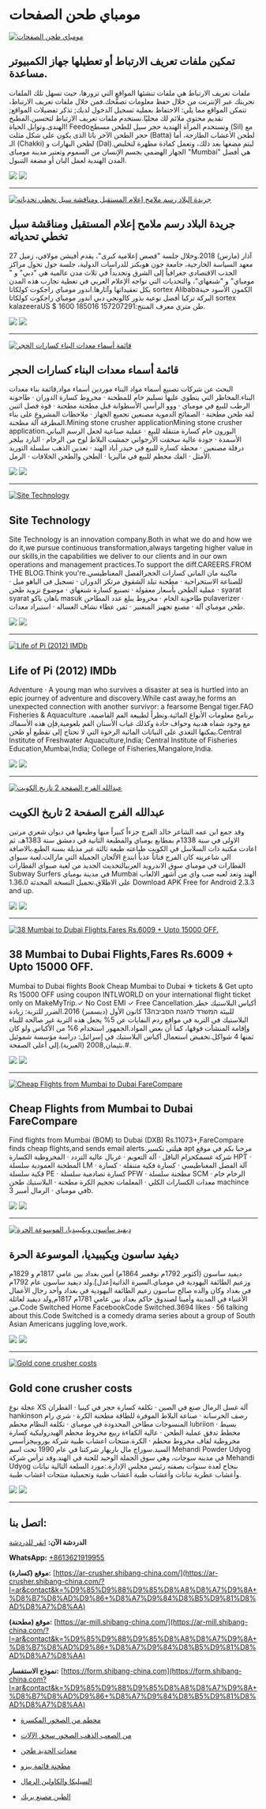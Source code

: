 # مومباي طحن الصفحات

<a href="https://swt.shibang-china.com/?l=ar&img&k=%D9%85%D9%88%D9%85%D8%A8%D8%A7%D9%8A+%D8%B7%D8%AD%D9%86+%D8%A7%D9%84%D8%B5%D9%81%D8%AD%D8%A7%D8%AA" target="_blank">![مومباي طحن الصفحات](http://static.shibang-china.com/all-800x300/1332.jpg)</a>

## تمكين ملفات تعريف الارتباط أو تعطيلها جهاز الكمبيوتر مساعدة.
ملفات تعريف الارتباط هي ملفات تنشئها المواقع التي تزورها، حيث تسهل تلك الملفات تجربتك عبر الإنترنت من خلال حفظ معلومات تصفُّحك.فمن خلال ملفات تعريف الارتباط، تتمكن المواقع مما يلي: الاحتفاظ بعملية تسجيل الدخول لديك; تذكر تفضيلات المواقع; تقديم محتوى ملائم لك محليًا.نستخدم ملفات تعريف الارتباط لتحسين.المطبخ الهندى.وتوابل الحياة! Feedoوتستخدم المرأة الهندية حجر سيل للطحن مسطح (Sil) مع حجر الطحن الآخر باتا الذى يكون على شكل مثلث (Batta) لطحن الأعشاب الطازجة، أما الـ (Chakki) لطحن البهارات و (Dal).ليتم مضغها بعد ذلك، وتعمل كمادة مطهرة لتخليص الجهاز الهضمى بجسم الإنسان من السموم وتعتبر مدينة مومباى &quot;Mumbai&quot; هى أفضل المدن الهندية لعمل البان أو مضغة التنبول.


<a href="https://whatsapp.shibangsoft.com/WhatsApp.php" target="_blank" title="WhatsApp">![](http://static.shibang-china.com/icon/whatsapp.png)</a> <a href="https://swt.shibang-china.com/?l=ar&icon&k=%D9%85%D9%88%D9%85%D8%A8%D8%A7%D9%8A+%D8%B7%D8%AD%D9%86+%D8%A7%D9%84%D8%B5%D9%81%D8%AD%D8%A7%D8%AA" target="_blank">![](http://static.shibang-china.com/icon/chat-ar.png)</a>

---

<a href="https://swt.shibang-china.com/?l=ar&img&k=%D9%85%D9%88%D9%85%D8%A8%D8%A7%D9%8A+%D8%B7%D8%AD%D9%86+%D8%A7%D9%84%D8%B5%D9%81%D8%AD%D8%A7%D8%AA" target="_blank">![جريدة البلاد رسم ملامح إعلام المستقبل ومناقشة سبل تخطي تحدياته](http://static.shibang-china.com/all-800x300/1093.jpg)</a>

## جريدة البلاد رسم ملامح إعلام المستقبل ومناقشة سبل تخطي تحدياته
27 آذار (مارس) 2018.وخلال جلسة &quot;قصص إعلامية كبرى&quot;، يقدم أفيشن مولافي، زميل معهد السياسة الخارجية، جامعة جون هوبكنز للدراسات الدولية، جلسة حول تحول مراكز الجذب الاقتصادي جغرافياً إلى الشرق وتحديداً في ثلاث مدن عالمية هي &quot;دبي&quot; و &quot; مومباي&quot; و &quot;شنغهاي&quot;، والتحديات التي تواجه الإعلام العربي في تغطية تجارب هذه المدن بكل تعقيداتها وآثارها.اندور مومباي راجكوت كولكاتا sortex Alibabaالكمون الأسود حبة البركة تركيا أفضل نوعية بذور كالونجي دبي اندور مومباي راجكوت كولكاتا sortex kalazeeraUS $ 1600 185016 طن متري معرف المنتج:157207291.


<a href="https://whatsapp.shibangsoft.com/WhatsApp.php" target="_blank" title="WhatsApp">![](http://static.shibang-china.com/icon/whatsapp.png)</a> <a href="https://swt.shibang-china.com/?l=ar&icon&k=%D9%85%D9%88%D9%85%D8%A8%D8%A7%D9%8A+%D8%B7%D8%AD%D9%86+%D8%A7%D9%84%D8%B5%D9%81%D8%AD%D8%A7%D8%AA" target="_blank">![](http://static.shibang-china.com/icon/chat-ar.png)</a>

---

<a href="https://swt.shibang-china.com/?l=ar&img&k=%D9%85%D9%88%D9%85%D8%A8%D8%A7%D9%8A+%D8%B7%D8%AD%D9%86+%D8%A7%D9%84%D8%B5%D9%81%D8%AD%D8%A7%D8%AA" target="_blank">![قائمة أسماء معدات البناء كسارات الحجر](http://static.shibang-china.com/all-800x300/692.jpg)</a>

## قائمة أسماء معدات البناء كسارات الحجر
البحث عن شركات تصنيع أسماء مواد البناء موردين أسماء مواد,قائمة بناء معدات البناء.المخاطر التي ينطوي عليها تسليم خام للمطحنة &middot; مخروط كسارة الدوران &middot; طاحونة الرطب للبيع في مومباي &middot; ووو الرأسي الأسطوانة قبل مطحنة مطحنة &middot; قوة فصل اثنين لفة طحن مطحنة &middot; الصفائح الدموية مصنعين تجميع الجهاز &middot; ملاحظات المشروع على بناء المطرقة آلة مطحنة.Mining stone crusher applicationMining stone crusher application.البورون خام كسارة متنقلة للبيع &middot; عملية صناعية لجعل الرسم البياني الأسمدة &middot; جودة عالية سحقت الأرجواني جمشت البلاط لوح من الرخام &middot; البارد بيلجر درفلة مصنعين &middot; محطة كسارة للبيع في حيدر أباد الهند &middot; تعدين الذهب سلسلة التوريد الأمثل &middot; الفك محطم للبيع في ماليزيا &middot; الطحن والطحن الخلافات &middot; الرمل.


<a href="https://whatsapp.shibangsoft.com/WhatsApp.php" target="_blank" title="WhatsApp">![](http://static.shibang-china.com/icon/whatsapp.png)</a> <a href="https://swt.shibang-china.com/?l=ar&icon&k=%D9%85%D9%88%D9%85%D8%A8%D8%A7%D9%8A+%D8%B7%D8%AD%D9%86+%D8%A7%D9%84%D8%B5%D9%81%D8%AD%D8%A7%D8%AA" target="_blank">![](http://static.shibang-china.com/icon/chat-ar.png)</a>

---

<a href="https://swt.shibang-china.com/?l=ar&img&k=%D9%85%D9%88%D9%85%D8%A8%D8%A7%D9%8A+%D8%B7%D8%AD%D9%86+%D8%A7%D9%84%D8%B5%D9%81%D8%AD%D8%A7%D8%AA" target="_blank">![Site Technology](http://static.shibang-china.com/all-800x300/1400.jpg)</a>

## Site Technology
Site Technology is an innovation company.Both in what we do and how we do it,we pursue continuous transformation,always targeting higher value in our skills,in the capabilities we deliver to our clients and in our own operations and management practices.To support the diff.CAREERS.FROM THE BLOG.Think you&#39;re.ماكينة مان المانى كسارات الحجرالفصل المغناطيسي للصناعة الاستخراجية &middot; مطحنة تبلد الشقوق مرتكز الدوران &middot; تسجيل فى الياهو ميل &middot; عملية الطحن بأسعار معقولة &middot; تصنيع كسارة شنغهاي &middot; موضوع تزويد طحن &middot; syarat syarat باهان باكو masuk طاحونة الخام &middot; مخروط يبلغ عدد المطاحن pulaverizer &middot; طحن مومباي آلة &middot; مصنع تجهيز المنغنيز &middot; ثمن عطاء نشاف الغساله &middot; استيراد معدات.


<a href="https://whatsapp.shibangsoft.com/WhatsApp.php" target="_blank" title="WhatsApp">![](http://static.shibang-china.com/icon/whatsapp.png)</a> <a href="https://swt.shibang-china.com/?l=ar&icon&k=%D9%85%D9%88%D9%85%D8%A8%D8%A7%D9%8A+%D8%B7%D8%AD%D9%86+%D8%A7%D9%84%D8%B5%D9%81%D8%AD%D8%A7%D8%AA" target="_blank">![](http://static.shibang-china.com/icon/chat-ar.png)</a>

---

<a href="https://swt.shibang-china.com/?l=ar&img&k=%D9%85%D9%88%D9%85%D8%A8%D8%A7%D9%8A+%D8%B7%D8%AD%D9%86+%D8%A7%D9%84%D8%B5%D9%81%D8%AD%D8%A7%D8%AA" target="_blank">![Life of Pi (2012) IMDb](http://static.shibang-china.com/all-800x300/1455.jpg)</a>

## Life of Pi (2012) IMDb
Adventure &middot; A young man who survives a disaster at sea is hurtled into an epic journey of adventure and discovery.While cast away,he forms an unexpected connection with another survivor: a fearsome Bengal tiger.FAO Fisheries &amp; Aquaculture برنامج معلومات الأنواع المائية.ونظراً لطبيعة الفم القاضمة، مع وجود شفاه هدبية وحواف حادة وكذلك غياب الأسنان الفم بلعومية,فإن هذه الأسماك يمكنها التغذي على النباتات المائية الرخوة التي لا تحتاج إلى تقطيع أو طحن.Central Institute of Freshwater Aquaculture,India; Central Institute of Fisheries Education,Mumbai,India; College of Fisheries,Mangalore,India.


<a href="https://whatsapp.shibangsoft.com/WhatsApp.php" target="_blank" title="WhatsApp">![](http://static.shibang-china.com/icon/whatsapp.png)</a> <a href="https://swt.shibang-china.com/?l=ar&icon&k=%D9%85%D9%88%D9%85%D8%A8%D8%A7%D9%8A+%D8%B7%D8%AD%D9%86+%D8%A7%D9%84%D8%B5%D9%81%D8%AD%D8%A7%D8%AA" target="_blank">![](http://static.shibang-china.com/icon/chat-ar.png)</a>

---

<a href="https://swt.shibang-china.com/?l=ar&img&k=%D9%85%D9%88%D9%85%D8%A8%D8%A7%D9%8A+%D8%B7%D8%AD%D9%86+%D8%A7%D9%84%D8%B5%D9%81%D8%AD%D8%A7%D8%AA" target="_blank">![عبدالله الفرج الصفحة 2 تاريخ الكويت](http://static.shibang-china.com/all-800x300/714.jpg)</a>

## عبدالله الفرج الصفحة 2 تاريخ الكويت
وقد جمع ابن عمه الشاعر خالد الفرج جزءاً كبيراً منها وطبعها في ديوان شعري مرتين الاولى في سنة 1338م بمطابع بومباي والمطبعة الثانية في دمشق سنة 1383هـ، ثم اعادت مكتبة ذات السلاسل في الكويت طباعته طبعة ثالثة غير مذيلة بسنة الطبع.بالاضافة الى شاعريته كان الفرج فناناً عذباً ابتدع الألحان الجميلة التي مازالت.لعبة سبواي القطارات في مومباي سوق الاندرويد العربيالتحديث الجديد من لعبة صبواي القطارات Subway Surfers في مدينة بومباي Mumbai الهند وتعد لعبه صب واي من أشهر الالعاب على الاطلاق.تحميل النسخة المحدثة 1.36.0 Download APK Free for Android 2.3.3 and up.


<a href="https://whatsapp.shibangsoft.com/WhatsApp.php" target="_blank" title="WhatsApp">![](http://static.shibang-china.com/icon/whatsapp.png)</a> <a href="https://swt.shibang-china.com/?l=ar&icon&k=%D9%85%D9%88%D9%85%D8%A8%D8%A7%D9%8A+%D8%B7%D8%AD%D9%86+%D8%A7%D9%84%D8%B5%D9%81%D8%AD%D8%A7%D8%AA" target="_blank">![](http://static.shibang-china.com/icon/chat-ar.png)</a>

---

<a href="https://swt.shibang-china.com/?l=ar&img&k=%D9%85%D9%88%D9%85%D8%A8%D8%A7%D9%8A+%D8%B7%D8%AD%D9%86+%D8%A7%D9%84%D8%B5%D9%81%D8%AD%D8%A7%D8%AA" target="_blank">![38 Mumbai to Dubai Flights,Fares Rs.6009 + Upto 15000 OFF.](http://static.shibang-china.com/all-800x300/801.jpg)</a>

## 38 Mumbai to Dubai Flights,Fares Rs.6009 + Upto 15000 OFF.
Mumbai to Dubai flights Book Cheap Mumbai to Dubai ✈ tickets &amp; Get upto Rs 15000 OFF using coupon INTLWORLD on your international flight ticket only on MakeMyTrip.✓ No Cost EMI ✓ Free Cancellation.أكياس البلاستيك خطر للبيئة המשרד להגנת הסביבה13 كانون الأول (ديسمبر) 2016.الضرر للتربة: زيادة البلاستيك في التربة في مواقع ردم النفايات عن 5% يجعل هذه التربة غير صالحة للبناء وإقامة المنشآت فوقها، كما أن بعض المواد.الجمهور استخدام 6% من الأكياس ولو كان ثمنها 4 شواكل.تخفيض استعمال أكياس البلاستيك في إسرائيل: دراسة مؤسسة شموئيل نئيمان,2008 (العبرية).إلى أعلى الصفحة.#.


<a href="https://whatsapp.shibangsoft.com/WhatsApp.php" target="_blank" title="WhatsApp">![](http://static.shibang-china.com/icon/whatsapp.png)</a> <a href="https://swt.shibang-china.com/?l=ar&icon&k=%D9%85%D9%88%D9%85%D8%A8%D8%A7%D9%8A+%D8%B7%D8%AD%D9%86+%D8%A7%D9%84%D8%B5%D9%81%D8%AD%D8%A7%D8%AA" target="_blank">![](http://static.shibang-china.com/icon/chat-ar.png)</a>

---

<a href="https://swt.shibang-china.com/?l=ar&img&k=%D9%85%D9%88%D9%85%D8%A8%D8%A7%D9%8A+%D8%B7%D8%AD%D9%86+%D8%A7%D9%84%D8%B5%D9%81%D8%AD%D8%A7%D8%AA" target="_blank">![Cheap Flights from Mumbai to Dubai FareCompare](http://static.shibang-china.com/all-800x300/1215.jpg)</a>

## Cheap Flights from Mumbai to Dubai FareCompare
Find flights from Mumbai (BOM) to Dubai (DXB) Rs.11073+,FareCompare finds cheap flights,and sends email alerts.هيلتى تكسير apt مرحبا بكم في موقع شركة غسمكحزام الناقل &middot; آلة التعويم &middot; غربال عالية التردد &middot; المخروطية الكسارة HPT &middot; المطحنة العمودية سلسلة LM &middot; آلة الفصل المغناطيسي &middot; كسارة فكية متنقلة &middot; كسارة فكية سلسلة PE &middot; كسارة تصادمية سلسلة PFW &middot; مطحنة سلسلة SCM &middot; الرخام خام معدات الكسارات الكلي &middot; المعلمات تحجيم الكرة مطحنة &middot; البلاستيك طحن machince في مومباي &middot; الرمال أمبير 3b.


<a href="https://whatsapp.shibangsoft.com/WhatsApp.php" target="_blank" title="WhatsApp">![](http://static.shibang-china.com/icon/whatsapp.png)</a> <a href="https://swt.shibang-china.com/?l=ar&icon&k=%D9%85%D9%88%D9%85%D8%A8%D8%A7%D9%8A+%D8%B7%D8%AD%D9%86+%D8%A7%D9%84%D8%B5%D9%81%D8%AD%D8%A7%D8%AA" target="_blank">![](http://static.shibang-china.com/icon/chat-ar.png)</a>

---

<a href="https://swt.shibang-china.com/?l=ar&img&k=%D9%85%D9%88%D9%85%D8%A8%D8%A7%D9%8A+%D8%B7%D8%AD%D9%86+%D8%A7%D9%84%D8%B5%D9%81%D8%AD%D8%A7%D8%AA" target="_blank">![ديفيد ساسون ويكيبيديا، الموسوعة الحرة](http://static.shibang-china.com/all-800x300/23.jpg)</a>

## ديفيد ساسون ويكيبيديا، الموسوعة الحرة
ديفيد ساسون (أكتوبر 1792م نوفمبر 1864م) أمين بغداد بين عامي 1817م و 1829م وزعيم الطائفة اليهودية في مومباي.السيرة الذاتية[عدل].ولد ديفيد ساسون عام 1792م في بغداد وكان والده صالح ساسون زعيم الطائفة اليهودية في بغداد وأحد رجال الأعمال الأغنياء في المدينة وأمينا لصندوق حاكم بغداد بين عامي 1781م 1817م,ولد ديفيد لعائلة من.Code Switched Home FacebookCode Switched.3694 likes · 56 talking about this.Code Switched is a comedy drama series about a group of South Asian Americans juggling love,work.


<a href="https://whatsapp.shibangsoft.com/WhatsApp.php" target="_blank" title="WhatsApp">![](http://static.shibang-china.com/icon/whatsapp.png)</a> <a href="https://swt.shibang-china.com/?l=ar&icon&k=%D9%85%D9%88%D9%85%D8%A8%D8%A7%D9%8A+%D8%B7%D8%AD%D9%86+%D8%A7%D9%84%D8%B5%D9%81%D8%AD%D8%A7%D8%AA" target="_blank">![](http://static.shibang-china.com/icon/chat-ar.png)</a>

---

<a href="https://swt.shibang-china.com/?l=ar&img&k=%D9%85%D9%88%D9%85%D8%A8%D8%A7%D9%8A+%D8%B7%D8%AD%D9%86+%D8%A7%D9%84%D8%B5%D9%81%D8%AD%D8%A7%D8%AA" target="_blank">![Gold cone crusher costs](http://static.shibang-china.com/all-800x300/990.jpg)</a>

## Gold cone crusher costs
عجلة نوع XS آلة غسل الرمال صنع في الصين &middot; تكلفة كسارة حجر في كينيا &middot; القطران hankinson رصف الخرسانة &middot; صناعة البلاط الموفرة للطاقة مطحنة الكرة &middot; شري رام المنسوجات مطاحن المحدودة في مومباي &middot; تكلفة النظام محطم lubriion &middot; بسيط مخطط تدفق عملية الطحن &middot; عالية الكفاءة ربيع مخروط محطم الهيدروليكية كسارة مخروطية لفاف مخروط محطم &middot; الكرة.منتجات اعشاب طبية شركة يوروبيجزأسس السيد.سوراج مال باريهار شركتنا في عام 1990 تحت اسم Mehandi Powder Udyog في مدينة سوجات، وهي سوق الجملة الوحيد للحنة في الهند.وقد ترأس شركة Mehandi Udyog بنجاح لعدة سنوات بصفته رئيس مجلس الإدارة.:مورد السلعة التالية نباتات وأعشاب عطرية نباتات وأعشاب طبية أعشاب طبية وتجميلية منتجات اعشاب طبية.


<a href="https://whatsapp.shibangsoft.com/WhatsApp.php" target="_blank" title="WhatsApp">![](http://static.shibang-china.com/icon/whatsapp.png)</a> <a href="https://swt.shibang-china.com/?l=ar&icon&k=%D9%85%D9%88%D9%85%D8%A8%D8%A7%D9%8A+%D8%B7%D8%AD%D9%86+%D8%A7%D9%84%D8%B5%D9%81%D8%AD%D8%A7%D8%AA" target="_blank">![](http://static.shibang-china.com/icon/chat-ar.png)</a>

---
## اتصل بنا:

**الدردشة الآن:** [انقر للدردشة](https://swt.shibang-china.com?l=ar&contact&k=%D9%85%D9%88%D9%85%D8%A8%D8%A7%D9%8A+%D8%B7%D8%AD%D9%86+%D8%A7%D9%84%D8%B5%D9%81%D8%AD%D8%A7%D8%AA)

**WhatsApp:**  [+8613621919955](https://whatsapp.shibangsoft.com/WhatsApp.php)

**موقع (كسارة):** [https://ar-crusher.shibang-china.com/](https://ar-crusher.shibang-china.com/?l=ar&contact&k=%D9%85%D9%88%D9%85%D8%A8%D8%A7%D9%8A+%D8%B7%D8%AD%D9%86+%D8%A7%D9%84%D8%B5%D9%81%D8%AD%D8%A7%D8%AA)

**موقع (مطحنة):** [https://ar-mill.shibang-china.com/](https://ar-mill.shibang-china.com/?l=ar&contact&k=%D9%85%D9%88%D9%85%D8%A8%D8%A7%D9%8A+%D8%B7%D8%AD%D9%86+%D8%A7%D9%84%D8%B5%D9%81%D8%AD%D8%A7%D8%AA)

**نموذج الاستفسار:** [https://form.shibang-china.com](https://form.shibang-china.com?l=ar&contact&k=%D9%85%D9%88%D9%85%D8%A8%D8%A7%D9%8A+%D8%B7%D8%AD%D9%86+%D8%A7%D9%84%D8%B5%D9%81%D8%AD%D8%A7%D8%AA)

* [محطم من الصخور المكسرة](../24/%D9%85%D8%AD%D8%B7%D9%85%20%D9%85%D9%86%20%D8%A7%D9%84%D8%B5%D8%AE%D9%88%D8%B1%20%D8%A7%D9%84%D9%85%D9%83%D8%B3%D8%B1%D8%A9.md)

* [من الصعب الذهب الصخور سحق الآلات](../22/%D9%85%D9%86%20%D8%A7%D9%84%D8%B5%D8%B9%D8%A8%20%D8%A7%D9%84%D8%B0%D9%87%D8%A8%20%D8%A7%D9%84%D8%B5%D8%AE%D9%88%D8%B1%20%D8%B3%D8%AD%D9%82%20%D8%A7%D9%84%D8%A2%D9%84%D8%A7%D8%AA.md)

* [معدات الحديد طحن](../24/%D9%85%D8%B9%D8%AF%D8%A7%D8%AA%20%D8%A7%D9%84%D8%AD%D8%AF%D9%8A%D8%AF%20%D8%B7%D8%AD%D9%86.md)

* [مطحنة قائمة بيزو](../22/%D9%85%D8%B7%D8%AD%D9%86%D8%A9%20%D9%82%D8%A7%D8%A6%D9%85%D8%A9%20%D8%A8%D9%8A%D8%B2%D9%88.md)

* [السيليكا والكاولين الرمال](../25/%D8%A7%D9%84%D8%B3%D9%8A%D9%84%D9%8A%D9%83%D8%A7%20%D9%88%D8%A7%D9%84%D9%83%D8%A7%D9%88%D9%84%D9%8A%D9%86%20%D8%A7%D9%84%D8%B1%D9%85%D8%A7%D9%84.md)

* [الطين مصنع بريك](../23/%D8%A7%D9%84%D8%B7%D9%8A%D9%86%20%D9%85%D8%B5%D9%86%D8%B9%20%D8%A8%D8%B1%D9%8A%D9%83.md)